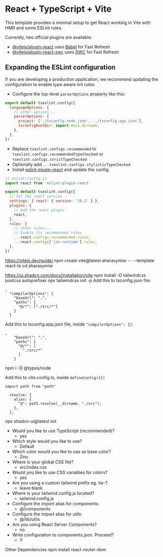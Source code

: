 # React + TypeScript + Vite

This template provides a minimal setup to get React working in Vite with HMR and some ESLint rules.

Currently, two official plugins are available:

- [@vitejs/plugin-react](https://github.com/vitejs/vite-plugin-react/blob/main/packages/plugin-react/README.md) uses [Babel](https://babeljs.io/) for Fast Refresh
- [@vitejs/plugin-react-swc](https://github.com/vitejs/vite-plugin-react-swc) uses [SWC](https://swc.rs/) for Fast Refresh

## Expanding the ESLint configuration

If you are developing a production application, we recommend updating the configuration to enable type aware lint rules:

- Configure the top-level `parserOptions` property like this:

```js
export default tseslint.config({
  languageOptions: {
    // other options...
    parserOptions: {
      project: ['./tsconfig.node.json', './tsconfig.app.json'],
      tsconfigRootDir: import.meta.dirname,
    },
  },
})
```

- Replace `tseslint.configs.recommended` to `tseslint.configs.recommendedTypeChecked` or `tseslint.configs.strictTypeChecked`
- Optionally add `...tseslint.configs.stylisticTypeChecked`
- Install [eslint-plugin-react](https://github.com/jsx-eslint/eslint-plugin-react) and update the config:

```js
// eslint.config.js
import react from 'eslint-plugin-react'

export default tseslint.config({
  // Set the react version
  settings: { react: { version: '18.3' } },
  plugins: {
    // Add the react plugin
    react,
  },
  rules: {
    // other rules...
    // Enable its recommended rules
    ...react.configs.recommended.rules,
    ...react.configs['jsx-runtime'].rules,
  },
})
```


https://vitejs.dev/guide/
npm create vite@latest aharasymiw -- --template react-ts
cd aharasymiw

https://ui.shadcn.com/docs/installation/vite
npm install -D tailwindcss postcss autoprefixer
npx tailwindcss init -p
Add this to tsconfig.json file:
```
,
  "compilerOptions": {
    "baseUrl": ".",
    "paths": {
      "@/*": ["./src/*"]
    }
  }
```
Add this to tsconfig.app.json file, inside `"compilerOptions": {}`:
```
,
    "baseUrl": ".",
    "paths": {
      "@/*": [
        "./src/*"
      ]
    }
```
npm i -D @types/node

Add this to vite.config.ts, inside `defineConfig({})`

```
import path from "path"

  resolve: {
    alias: {
      "@": path.resolve(__dirname, "./src"),
    },
  },
```
npx shadcn-ui@latest init
- Would you like to use TypeScript (recommended)?
  - yes
- Which style would you like to use?
  - Default
- Which color would you like to use as base color?
  - Zinc
- Where is your global CSS file?
  - src/index.css
- Would you like to use CSS variables for colors?
  - yes
- Are you using a custom tailwind prefix eg. tw-?
  - leave blank
- Where is your tailwind.config.js located?
  - tailwind.config.js
- Configure the import alias for components:
  - @/components
- Configure the import alias for utils:
  - @/lib/utils
- Are you using React Server Components?
  - no
- Write configuration to components.json. Proceed?
  - Y

Other Dependencies
npm install react-router-dom
